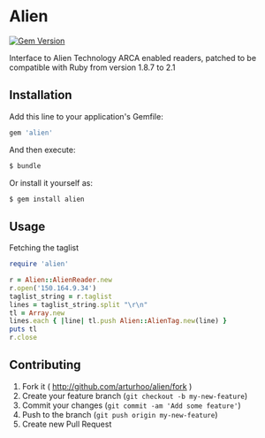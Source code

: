 # Alien

[![Gem Version](http://img.shields.io/gem/v/alien.svg)](https://rubygems.org/gems/alien)

Interface to Alien Technology ARCA enabled readers, patched to be compatible with Ruby from version 1.8.7 to 2.1

## Installation

Add this line to your application's Gemfile:

```ruby
gem 'alien'
```

And then execute:

```bash
$ bundle
```

Or install it yourself as:

```bash
$ gem install alien
```

## Usage

Fetching the taglist

```ruby
require 'alien'

r = Alien::AlienReader.new
r.open('150.164.9.34')
taglist_string = r.taglist
lines = taglist_string.split "\r\n"
tl = Array.new
lines.each { |line| tl.push Alien::AlienTag.new(line) }
puts tl
r.close
```

## Contributing

1. Fork it ( http://github.com/arturhoo/alien/fork )
2. Create your feature branch (`git checkout -b my-new-feature`)
3. Commit your changes (`git commit -am 'Add some feature'`)
4. Push to the branch (`git push origin my-new-feature`)
5. Create new Pull Request

